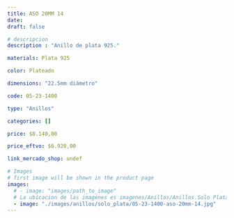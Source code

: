 ```yaml
---
title: ASO 20MM 14
date: 
draft: false

# descripcion
description : "Anillo de plata 925."

materials: Plata 925

color: Plateado

dimensions: "22.5mm diámetro"

code: 05-23-1400

type: "Anillos"

categories: []

price: $8.140,00

price_eftvo: $6.920,00

link_mercado_shop: undef

# Images
# first image will be shown in the product page
images:
  # - image: "images/path_to_image"
  # La ubicacion de las imagenes es imagenes/Anillos/Anillos.Solo Plata/05-23-1400-aso-20mm-14
  - image: "./images/anillos/solo_plata/05-23-1400-aso-20mm-14.jpg"
---
```

